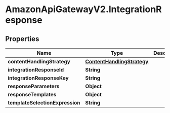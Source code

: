 # AmazonApiGatewayV2.IntegrationResponse

## Properties

Name | Type | Description | Notes
------------ | ------------- | ------------- | -------------
**contentHandlingStrategy** | [**ContentHandlingStrategy**](ContentHandlingStrategy.md) |  | [optional] 
**integrationResponseId** | **String** |  | [optional] 
**integrationResponseKey** | **String** |  | 
**responseParameters** | **Object** |  | [optional] 
**responseTemplates** | **Object** |  | [optional] 
**templateSelectionExpression** | **String** |  | [optional] 


